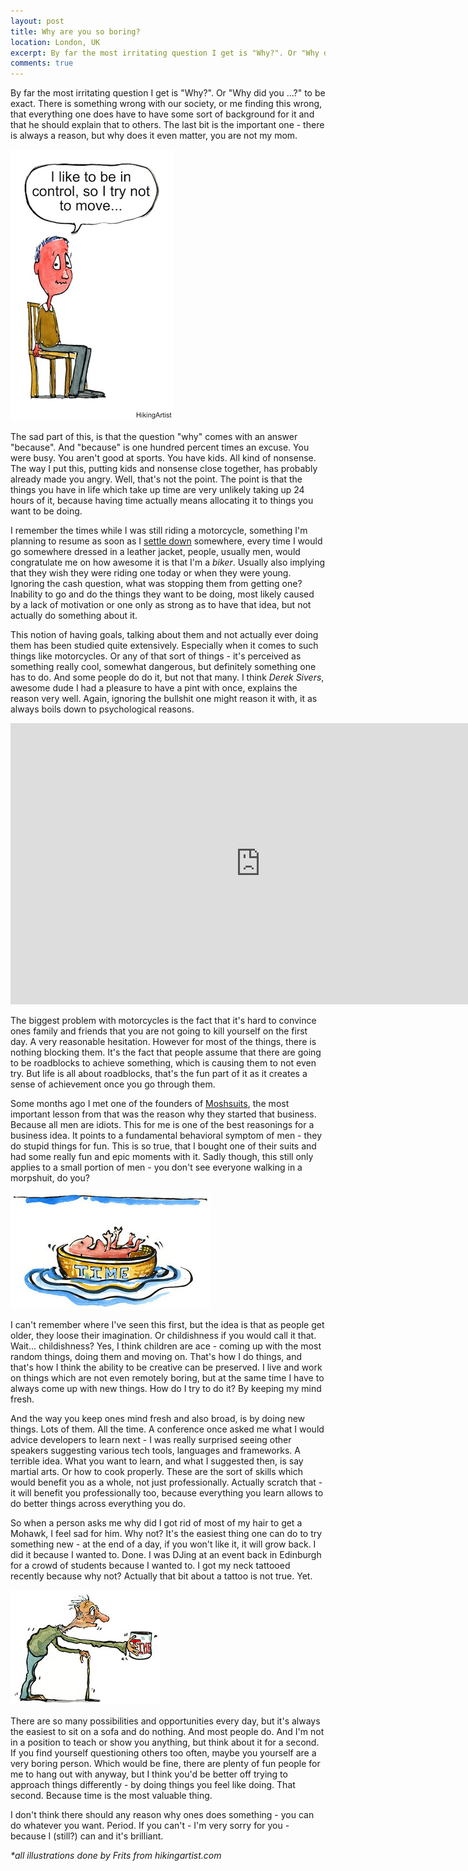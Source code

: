 ```yaml
---
layout: post
title: Why are you so boring?
location: London, UK
excerpt: By far the most irritating question I get is "Why?". Or "Why did you ...?" to be exact. There is something wrong with our society, or me finding this wrong, that everything one does have to have some sort of background for it and that he should explain that to others. The last bit is the important one - there is always a reason, but why does it even matter, you are not my mom.
comments: true
---
```


By far the most irritating question I get is "Why?". Or "Why did you ...?" to be exact. There is something wrong with our society, or me finding this wrong, that everything one does have to have some sort of background for it and that he should explain that to others. The last bit is the important one - there is always a reason, but why does it even matter, you are not my mom.

<img src="/blog/images/control-no-move.jpg" alt="" class="left" />

The sad part of this, is that the question "why" comes with an answer "because". And "because" is one hundred percent times an excuse. You were busy. You aren't good at sports. You have kids. All kind of nonsense. The way I put this, putting kids and nonsense close together, has probably already made you angry. Well, that's not the point. The point is that the things you have in life which take up time are very unlikely taking up 24 hours of it, because having time actually means allocating it to things you want to be doing.

I remember the times while I was still riding a motorcycle, something I'm planning to resume as soon as I [settle down](/living-homeless.html) somewhere, every time I would go somewhere dressed in a leather jacket, people, usually men, would congratulate me on how awesome it is that I'm a *biker*. Usually also implying that they wish they were riding one today or when they were young. Ignoring the cash question, what was stopping them from getting one? Inability to go and do the things they want to be doing, most likely caused by a lack of motivation or one only as strong as to have that idea, but not actually do something about it.

This notion of having goals, talking about them and not actually ever doing them has been studied quite extensively. Especially when it comes to such things like motorcycles. Or any of that sort of things - it's perceived as something really cool, somewhat dangerous, but definitely something one has to do. And some people do do it, but not that many. I think *Derek Sivers*, awesome dude I had a pleasure to have a pint with once, explains the reason very well. Again, ignoring the bullshit one might reason it with, it as always boils down to psychological reasons.

<iframe width="800" height="450" src="http://www.youtube.com/embed/NHopJHSlVo4" frameborder="0" allowfullscreen="allowfullscreen">    </iframe>

The biggest problem with motorcycles is the fact that it's hard to convince ones family and friends that you are not going to kill yourself on the first day. A very reasonable hesitation. However for most of the things, there is nothing blocking them. It's the fact that people assume that there are going to be roadblocks to achieve something, which is causing them to not even try. But life is all about roadblocks, that's the fun part of it as it creates a sense of achievement once you go through them. 

Some months ago I met one of the founders of [Moshsuits](http://www.moshsuits.com), the most important lesson from that was the reason why they started that business. Because all men are idiots. This for me is one of the best reasonings for a business idea. It points to a fundamental behavioral symptom of men - they do stupid things for fun. This is so true, that I bought one of their suits and had some really fun and epic moments with it. Sadly though, this still only applies to a small portion of men - you don't see everyone walking in a morpshuit, do you?

<img src="/blog/images/time-baby.jpg" alt="" class="right" />

I can't remember where I've seen this first, but the idea is that as people get older, they loose their imagination. Or childishness if you would call it that. Wait... childishness? Yes, I think children are ace - coming up with the most random things, doing them and moving on. That's how I do things, and that's how I think the ability to be creative can be preserved. I live and work on things which are not even remotely boring, but at the same time I have to always come up with new things. How do I try to do it? By keeping my mind fresh.

And the way you keep ones mind fresh and also broad, is by doing new things. Lots of them. All the time. A conference once asked me what I would advice developers to learn next - I was really surprised seeing other speakers suggesting various tech tools, languages and frameworks. A terrible idea. What you want to learn, and what I suggested then, is say martial arts. Or how to cook properly. These are the sort of skills which would benefit you as a whole, not just professionally. Actually scratch that - it will benefit you professionally too, because everything you learn allows to do better things across everything you do.

So when a person asks me why did I got rid of most of my hair to get a Mohawk, I feel sad for him. Why not? It's the easiest thing one can do to try something new - at the end of a day, if you won't like it, it will grow back. I did it because I wanted to. Done. I was DJing at an event back in Edinburgh for a crowd of students because I wanted to. I got my neck tattooed recently because why not? Actually that bit about a tattoo is not true. Yet.

<img src="/blog/images/time.jpg" alt="" class="left" />

There are so many possibilities and opportunities every day, but it's always the easiest to sit on a sofa and do nothing. And most people do. And I'm not in a position to teach or show you anything, but think about it for a second. If you find yourself questioning others too often, maybe you yourself are a very boring person. Which would be fine, there are plenty of fun people for me to hang out with anyway, but I think you'd be better off trying to approach things differently - by doing things you feel like doing. That second. Because time is the most valuable thing.

I don't think there should any reason why ones does something - you can do whatever you want. Period. If you can't - I'm very sorry for you - because I (still?) can and it's brilliant.

*\*all illustrations done by Frits from hikingartist.com*